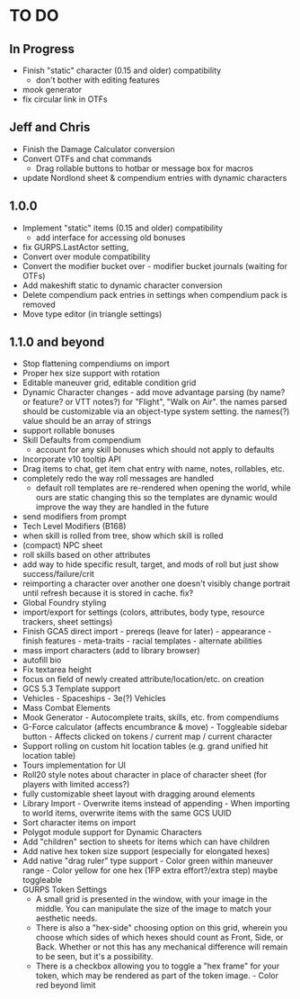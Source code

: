 # TO DO

## In Progress

-	Finish "static" character (0.15 and older) compatibility
	-	don't bother with editing features
-	mook generator
-	fix circular link in OTFs

## Jeff and Chris

-	Finish the Damage Calculator conversion
-	Convert OTFs and chat commands
	-	Drag rollable buttons to hotbar or message box for macros
-	update Nordlond sheet & compendium entries with dynamic characters

## 1.0.0

-	Implement "static" items (0.15 and older) compatibility
	-	add interface for accessing old bonuses
-	fix GURPS.LastActor setting,
-	Convert over module compatibility
-	Convert the modifier bucket over
		-	modifier bucket journals (waiting for OTFs)
-	Add makeshift static to dynamic character conversion
- Delete compendium pack entries in settings when compendium pack is removed
-	Move type editor (in triangle settings)

## 1.1.0 and beyond

-	Stop flattening compendiums on import
-	Proper hex size support with rotation
-	Editable maneuver grid, editable condition grid
-	Dynamic Character changes
		-	add move advantage parsing (by name? or feature? or VTT notes?) for "Flight", "Walk on Air".
			 the names parsed should be customizable via an object-type system setting. the names(?) value should be an array of strings
-	support rollable bonuses
-	Skill Defaults from compendium
	-	account for any skill bonuses which should not apply to defaults
-	Incorporate v10 tooltip API
-	Drag items to chat, get item chat entry with name, notes, rollables, etc.
-	completely redo the way roll messages are handled
	-	default roll templates are re-rendered when opening the world, while ours are static
		changing this so the templates are dynamic would improve the way they are handled in the future
-	send modifiers from prompt
-	Tech Level Modifiers (B168)
-	when skill is rolled from tree, show which skill is rolled
-	(compact) NPC sheet
-	roll skills based on other attributes
-	add way to hide specific result, target, and mods of roll but just show success/failure/crit
-	reimporting a character over another one doesn't visibly change portrait until refresh because it is stored in cache. fix?
-	Global Foundry styling
-	import/export for settings (colors, attributes, body type, resource trackers, sheet settings)
-	Finish GCA5 direct import
		-	prereqs (leave for later)
		-	appearance
		-	finish features
		-	meta-traits
		-	racial templates
		-	alternate abilities
-	mass import characters (add to library browser)
-	autofill bio
-	Fix textarea height
-	focus on field of newly created attribute/location/etc. on creation
-	GCS 5.3 Template support
-	Vehicles
		-	Spaceships
		-	3e(?) Vehicles
-	Mass Combat Elements
-	Mook Generator
		-	Autocomplete traits, skills, etc. from compendiums
-	G-Force calculator (affects encumbrance & move)
		-	Toggleable sidebar button
		-	Affects clicked on tokens / current map / current character
-	Support rolling on custom hit location tables (e.g. grand unified hit location table)
-	Tours implementation for UI
-	Roll20 style notes about character in place of character sheet (for players with limited access?)
-	fully customizable sheet layout with dragging around elements
-	Library Import
		-	Overwrite items instead of appending
		-	When importing to world items, overwrite items with the same GCS UUID
-	Sort character items on import
-	Polygot module support for Dynamic Characters
-	Add "children" section to sheets for items which can have children
-	Add native hex token size support (especially for elongated hexes)
-	Add native "drag ruler" type support
		-	Color green within maneuver range
		-	Color yellow for one hex (1FP extra effort?/extra step) maybe toggleable
-	GURPS Token Settings
	 - A small grid is presented in the window, with your image in the middle. You can manipulate the size of the image to match your aesthetic needs.
	- There is also a "hex-side" choosing option on this grid, wherein you choose which sides of which hexes should count as Front, Side, or Back. Whether or not this has any mechanical difference will remain to be seen, but it's a possibility.
	- There is a checkbox allowing you to toggle a "hex frame" for your token, which may be rendered as part of the token image. - Color red beyond limit
